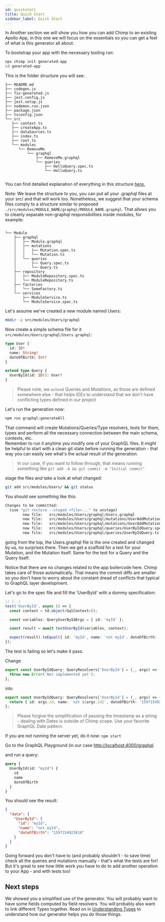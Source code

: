 ```yaml
---
id: quickstart
title: Quick Start
sidebar_label: Quick Start
---
```


In Another section we will show you how you can add Chimp to an existing Apollo App, in this one we will focus on the essentials so you can get a feel of what is this generator all about.

To bootstrap your app with the necessary tooling run:

```bash
npx chimp init generated-app
cd generated-app
```

This is the folder structure you will see:

```
├── README.md
├── codegen.js
├── fix-generated.js
├── jest.config.js
├── jest.setup.js
├── nodemon.run.json
├── package.json
├── tsconfig.json
└── src
   ├── context.ts
   ├── createApp.ts
   ├── dataSources.ts
   ├── index.ts
   ├── root.ts
   └── modules
      └── RemoveMe
          └── graphql
              ├── RemoveMe.graphql
              └── queries
                  ├── HelloQuery.spec.ts
                  └── HelloQuery.ts
  

```

You can find detailed explanation of everything in this structure [here.](structure.md)

Note: We leave the structure to you, you can put all your .graphql files at your src/ and that will work too. Nonetheless, we suggest that your schema files comply to a structure similar to proposed `./src/modules/MODULE_NAME/graphql/MODULE_NAME.graphql`. That allows you to cleanly separate non-graphql responsibilities inside modules, for example:

```

└── Module
    ├── graphql
    │   ├── Module.graphql
    │   ├── mutations
    │   │   ├── Mutation.spec.ts
    │   │   └── Mutation.ts
    │   └── queries
    │       ├── Query.spec.ts
    │       └── Query.ts
    ├── repository
    │   ├── ModuleRepository.spec.ts
    │   └── ModuleRepository.ts
    ├── factories
    │   └── SomeFactory.ts
    └── services
        ├── ModuleService.ts
        └── ModuleService.spec.ts
```

Let's assume we've created a new module named Users:

```bash
mkdir -p src/modules/Users/graphql
```

Now create a simple schema file for it `src/modules/Users/graphql/Users.graphql`:

```graphql
type User {
  id: ID!
  name: String!
  dateOfBirth: Int!
}

extend type Query {
  UserById(id: ID!): User!
}
```

> Please note, we `extend` Queries and Mutations, as those are defined somewhere else - that helps IDEs to understand that we don't have conflicting types defined in our project

Let's run the generation now:

```bash
npm run graphql:generateAll
```

That command will create Mutations/Queries/Type resolvers, tests for them, types and perform all the necessary connection between the main schema, contexts, etc.  
Remember to run it anytime you modify one of your GraphQL files.
It might be helpful to start with a clean git state before running the generation - that way you can easily see what's the actual result of the generation.

> In our case, if you want to follow through, that means running something like `git add -A && git commit -m "Initial commit"`

stage the files and take a look at what changed:

```bash
git add src/modules/Users/ && git status
```

You should see something like this:

```bash
Changes to be committed:
  (use "git restore --staged <file>..." to unstage)
        new file:   src/modules/Users/graphql/Users.graphql
        new file:   src/modules/Users/graphql/mutations/UserAddMutation.spec.ts
        new file:   src/modules/Users/graphql/mutations/UserAddMutation.ts
        new file:   src/modules/Users/graphql/queries/UserByIdQuery.spec.ts
        new file:   src/modules/Users/graphql/queries/UserByIdQuery.ts
```

going from the top, the Users.graphql file is the one created and changed by us, no surprises there.
Then we get a scaffold for a test for your Mutation, and the Mutation itself.
Same for the test for a Query and the Query itself.

Notice that there are no changes related to the app boilercode here. Chimp takes care of those automatically. That means the commit diffs are smaller so you don't have to worry about the constant dread of conflicts that typical to GraphQL layer development.

Let's go to the spec file and fill the 'UserById' with a dummy specification:

```typescript
// (..)
test('UserById', async () => {
  const context = td.object<GqlContext>();

  const variables: QueryUserByIdArgs = { id: 'myId' };

  const result = await testUserById(variables, context);

  expect(result).toEqual({ id: 'myId', name: 'not myId', dateOfBirth: '1597154923818' });
});
```

The test is failing so let's make it pass.

Change

```typescript
export const UserByIdQuery: QueryResolvers['UserById'] = (_, args) => {
  throw new Error('Not implemented yet');
};
```

into

```typescript
export const UserByIdQuery: QueryResolvers['UserById'] = (_, args) => {
  return { id: args.id, name: `not ${args.id}`, dateOfBirth: '1597154923818' };
};
```

> Please forgive the simplification of passing the timestamp as a string - dealing with Dates is outside of Chimp scope. Use your favorite GraphQL Date pattern.

If you are not running the server yet, do it now:
`npm start`

Go to the GraphQL Playground (in our case [http://localhost:4000/graphql](http://localhost:4000/graphql)

and run a query:

```graphql
query {
  UserById(id: "myId") {
    id
    name
    dateOfBirth
  }
}
```

You should see the result:

```json
{
  "data": {
    "UserById": {
      "id": "myId",
      "name": "not myId",
      "dateOfBirth": "1597154923818"
    }
  }
}
```

Going forward you don't have to (and probably shouldn't - to save time) check all the queries and mutations manually - that's what the tests are for! But it's great to see how little work you have to do to add another operation to your App - and with tests too!

## Next steps

We showed you a simplified use of the generator. You will probably want to have some fields computed by field resolvers. You will probably also want to link different Types together. Read on in [Understanding Types](understanding-types.md) to understand how our generator helps you do those things.
